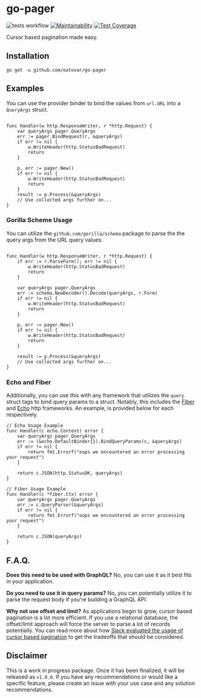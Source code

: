 # go-pager

![tests workflow](https://github.com/oatovar/go-pager/actions/workflows/tests.yml/badge.svg)
[![Maintainability](https://api.codeclimate.com/v1/badges/e31fd7a44a74a6dbdac1/maintainability)](https://codeclimate.com/github/oatovar/go-pager/maintainability)
[![Test Coverage](https://api.codeclimate.com/v1/badges/e31fd7a44a74a6dbdac1/test_coverage)](https://codeclimate.com/github/oatovar/go-pager/test_coverage)

Cursor based pagination made easy.

## Installation

```
go get -u github.com/oatovar/go-pager
```

## Examples

You can use the provider binder to bind the values from
`url.URL` into a `QueryArgs` struct.

```Golang

func Handler(w http.ResponseWriter, r *http.Request) {
	var queryArgs pager.QueryArgs
	err := pager.BindRequest(r, &queryArgs)
	if err != nil {
		w.WriteHeader(http.StatusBadRequest)
		return
	}

	p, err := pager.New()
	if err != nil {
		w.WriteHeader(http.StatusBadRequest)
		return
	}
    result := p.Process(&queryArgs)
	// Use collected args further on...
}
```

### Gorilla Scheme Usage

You can utilize the `github.com/gorilla/schema` package to parse the
the query args from the URL query values.

```Golang

func Handler(w http.ResponseWriter, r *http.Request) {
	if err := r.ParseForm(); err != nil {
		w.WriteHeader(http.StatusBadRequest)
		return
	}

	var queryArgs pager.QueryArgs
	err := schema.NewDecoder().Decode(queryArgs, r.Form)
	if err != nil {
		w.WriteHeader(http.StatusBadRequest)
		return
	}

	p, err := pager.New()
	if err != nil {
		w.WriteHeader(http.StatusBadRequest)
		return
	}

    result := p.Process(&queryArgs)
	// Use collected args further on...
}
```

### Echo and Fiber

Additionally, you can use this with any framework that utilizes
the `query` struct tags to bind query params to a struct. Notably,
this includes the [Fiber](https://github.com/gofiber/fiber) and
[Echo](https://github.com/labstack/echo) http frameworks. An example,
is provided below for each respectively.

```Golang
// Echo Usage Example
func Handler(c echo.Context) error {
	var queryArgs pager.QueryArgs
	err := (&echo.DefaultBinder{}).BindQueryParams(c, &queryArgs)
	if err != nil {
		return fmt.Errorf("oops we encountered an error processing your request")
	}

	return c.JSON(http.StatusOK, queryArgs)
}
```

```Golang
// Fiber Usage Example
func Handler(c *fiber.Ctx) error {
	var queryArgs pager.QueryArgs
	err := c.QueryParser(&queryArgs)
	if err != nil {
		return fmt.Errorf("oops we encountered an error processing your request")
	}

	return c.JSON(queryArgs)
}
```

## F.A.Q.

**Does this need to be used with GraphQL?** No, you can use it as it best fits
in your application.

**Do you need to use it in query params?** No, you can potentially utilize it to parse
the request body if you're building a GraphQL API.

**Why not use offset and limit?** As applications begin to grow, cursor based pagination
is a lot more efficient. If you use a relational database, the offset/limit approach will
force the server to parse a lot of records potentially. You can read more about how
[Slack evaluated the usage of cursor based pagination](https://slack.engineering/evolving-api-pagination-at-slack/)
to get the tradeoffs that should be considered.

## Disclaimer

This is a work in progress package. Once it has been finalized, it will
be released as `v1.0.0`. If you have any recommendations or would like
a specific feature, please create an issue with your use case and any
solution recommendations.

